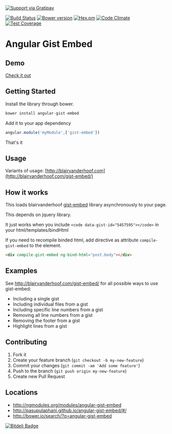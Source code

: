 [![Support via Gratipay](https://cdn.rawgit.com/gratipay/gratipay-badge/2.3.0/dist/gratipay.png)](https://gratipay.com/pasupulaphani/)

[![Build Status](https://secure.travis-ci.org/pasupulaphani/angular-gist-embed.png?branch=master)](http://travis-ci.org/pasupulaphani/angular-gist-embed) [![Bower version](https://badge.fury.io/bo/angular-gist-embed.svg)](http://badge.fury.io/bo/angular-gist-embed) [![Hex.pm](http://img.shields.io/hexpm/l/plug.svg)]() [![Code Climate](https://codeclimate.com/github/pasupulaphani/angular-gist-embed/badges/gpa.svg)](https://codeclimate.com/github/pasupulaphani/angular-gist-embed) [![Test Coverage](https://codeclimate.com/github/pasupulaphani/angular-gist-embed/badges/coverage.svg)](https://codeclimate.com/github/pasupulaphani/angular-gist-embed)

Angular Gist Embed
=========

Demo
------
[Check it out](http://embed.plnkr.co/aTr1jWrxbX9N9d6H2UFo/preview)

Getting Started
-----
Install the library through bower.
```js
bower install angular-gist-embed
```

Add it to your app dependency
```js
angular.module('myModule',['gist-embed'])
```

That's it

Usage
------

Variants of usage: [http://blairvanderhoof.com](http://blairvanderhoof.com/gist-embed/)

How it works
------
This loads blairvanderhoof [gist-embed](https://github.com/blairvanderhoof/gist-embed) library asynchronously to your page.

This depends on jquery library.

It just works when you include ```<code data-gist-id="5457595"></code>``` in your html/templates/bindHtml

If you need to recompile binded html, add directive as attribute ```compile-gist-embed``` to the element.

```html
<div compile-gist-embed ng-bind-html="post.body"></div>
```

Examples
------
See http://blairvanderhoof.com/gist-embed/ for all possible ways to use gist-embed:

- Including a single gist
- Including individual files from a gist
- Including specific line numbers from a gist
- Removing all line numbers from a gist
- Removing the footer from a gist
- Highlight lines from a gist

Contributing
------
1. Fork it
2. Create your feature branch (`git checkout -b my-new-feature`)
3. Commit your changes (`git commit -am 'Add some feature'`)
4. Push to the branch (`git push origin my-new-feature`)
5. Create new Pull Request

Locations
------
- http://ngmodules.org/modules/angular-gist-embed
- http://pasupulaphani.github.io/angular-gist-embed/#/
- http://bower.io/search/?q=angular-gist-embed


[![Bitdeli Badge](https://d2weczhvl823v0.cloudfront.net/pasupulaphani/angular-gist-embed/trend.png)](https://bitdeli.com/free "Bitdeli Badge")

